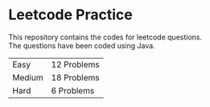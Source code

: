 # Leetcode Practice
This repository contains the codes for leetcode questions. <br>
The questions have been coded using Java. <br>
<table><tr><td>Easy</td><td>12 Problems</td></tr><tr><td>Medium</td><td>18 Problems</td></tr><tr><td>Hard</td><td>6 Problems</td></tr></table>
